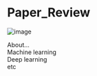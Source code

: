 # Paper_Review

 ![image](https://user-images.githubusercontent.com/70367915/193221330-1241f908-0cab-42b1-b2b8-28dca56b5087.png)

About...    
Machine learning   
Deep learning   
etc   

